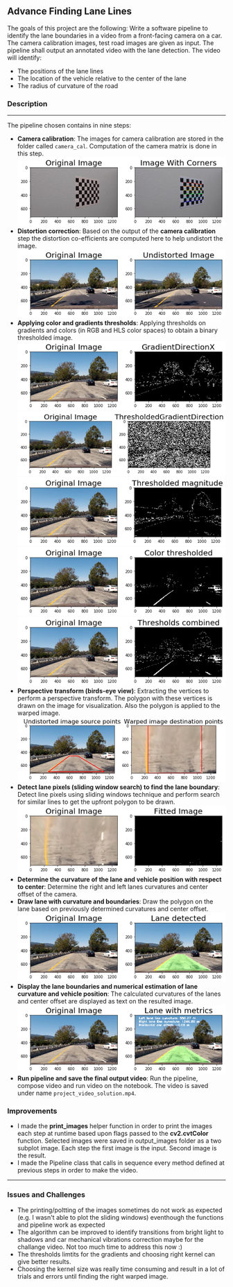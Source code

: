 **Advance Finding Lane Lines**
---
The goals of this project are the following:
Write a software pipeline to identify the lane boundaries in a video from a front-facing camera on a car. The camera calibration images, test road images are given as input. The pipeline shall output an annotated video with the lane detection. The video will identify:

* The positions of the lane lines
* The location of the vehicle relative to the center of the lane
* The radius of curvature of the road

### Description
---
The pipeline chosen contains in nine steps:
- **Camera calibration**: The images for camera calibration are stored in the folder called `camera_cal`. Computation of the camera matrix is done in this step. 
![png](output_images/CameraCalibrationStep.png)
- **Distortion correction**: Based on the output of the **camera calibration** step the distortion co-efficients are computed here to help undistort the image.
![png](output_images/DistortionCorrectionStep.png)
- **Applying color and gradients thresholds**: Applying thresholds on gradients and colors (in RGB and HLS color spaces) to obtain a binary thresholded image.
![png](output_images/GradientDirectionXStep.png)
![png](output_images/ThresholdedGradientDirectionStep.png)
![png](output_images/ThresholdedMagnitudeStep.png)
![png](output_images/ThresholdedGradientColorStep.png)
![png](output_images/ThresholdedCombinedStep.png)
- **Perspective transform (birds-eye view)**: Extracting the vertices to perform a perspective transform. The polygon with these vertices is drawn on the image for visualization. Also the polygon is applied to the warped image.
![png](output_images/PerspectiveTransformStep.png)
- **Detect lane pixels (sliding window search) to find the lane boundary**: Detect line pixels using sliding windows technique and perform search for similar lines to get the upfront polygon to be drawn. 
![png](output_images/FittedPolinomialStep.png)
- **Determine the curvature of the lane and vehicle position with respect to center**: Determine the right and left lanes curvatures and center offset of the camera.
- **Draw lane with curvature and boundaries**: Draw the polygon on the lane based on previously determined curvatures and center offset.
![png](output_images/LaneDrawnStep.png) 
- **Display the lane boundaries and numerical estimation of lane curvature and vehicle position**: The calculated curvatures of the lanes and center offset are displayed as text on the resulted image.
![png](output_images/MetricsAddedStep.png)
- **Run pipeline and save the final output video**: Run the pipeline, compose video and run video on the notebook. The video is saved under name `project_video_solution.mp4`.


### Improvements
- I made the  **print_images** helper function in order to print the images each step at runtime based upon flags passed to the **cv2.cvtColor** function. Selected images were saved in output_images folder as a two subplot image. Each step the first image is the input. Second image is the result.
- I made the Pipeline class that calls in sequence every method defined at previous steps in order to make the video.

---
### Issues and Challenges
- The printing/poltting of the images sometimes do not work as expected (e.g. I wasn't able to plot the sliding windows) eventhough the functions and pipeline work as expected
- The algorithm can be improved to identify transitions from bright light to shadows and car mechanical vibrations correction maybe for the challange video. Not too much time to address this now :)
- The thresholds limtits for the gradients and choosing right kernel can give better results.
- Choosing the kernel size was really time consuming and result in a lot of trials and errors until finding the right warped image. 


    
    
    
    
   

